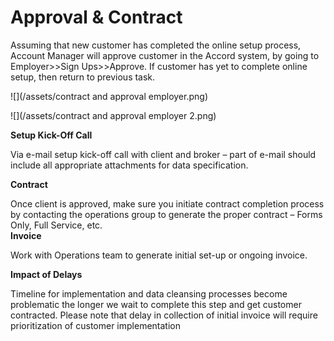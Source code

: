 # Approval & Contract

Assuming that new customer has completed the online setup process, Account Manager will approve customer in the Accord system, by going to Employer&gt;&gt;Sign Ups&gt;&gt;Approve. If customer has yet to complete online setup, then return to previous task.

![](/assets/contract and approval employer.png)

![](/assets/contract and approval employer 2.png)

**Setup Kick-Off Call**

Via e-mail setup kick-off call with client and broker – part of e-mail should include all appropriate attachments for data specification.

**Contract**

Once client is approved, make sure you initiate contract completion process by contacting the operations group to generate the proper contract – Forms Only, Full Service, etc.  
**Invoice**

Work with Operations team to generate initial set-up or ongoing invoice.

**Impact of Delays**

Timeline for implementation and data cleansing processes become problematic the longer we wait to complete this step and get customer contracted.  Please note that delay in collection of initial invoice will require prioritization of customer implementation

